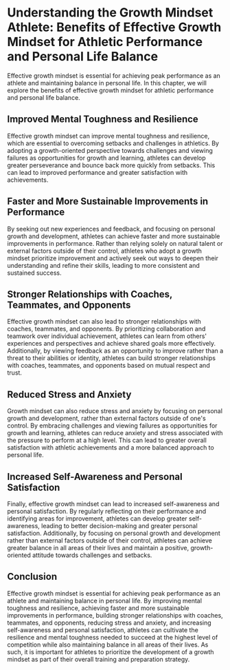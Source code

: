 Understanding the Growth Mindset Athlete: Benefits of Effective Growth Mindset for Athletic Performance and Personal Life Balance
=================================================================================================================================

Effective growth mindset is essential for achieving peak performance as an athlete and maintaining balance in personal life. In this chapter, we will explore the benefits of effective growth mindset for athletic performance and personal life balance.

Improved Mental Toughness and Resilience
----------------------------------------

Effective growth mindset can improve mental toughness and resilience, which are essential to overcoming setbacks and challenges in athletics. By adopting a growth-oriented perspective towards challenges and viewing failures as opportunities for growth and learning, athletes can develop greater perseverance and bounce back more quickly from setbacks. This can lead to improved performance and greater satisfaction with achievements.

Faster and More Sustainable Improvements in Performance
-------------------------------------------------------

By seeking out new experiences and feedback, and focusing on personal growth and development, athletes can achieve faster and more sustainable improvements in performance. Rather than relying solely on natural talent or external factors outside of their control, athletes who adopt a growth mindset prioritize improvement and actively seek out ways to deepen their understanding and refine their skills, leading to more consistent and sustained success.

Stronger Relationships with Coaches, Teammates, and Opponents
-------------------------------------------------------------

Effective growth mindset can also lead to stronger relationships with coaches, teammates, and opponents. By prioritizing collaboration and teamwork over individual achievement, athletes can learn from others' experiences and perspectives and achieve shared goals more effectively. Additionally, by viewing feedback as an opportunity to improve rather than a threat to their abilities or identity, athletes can build stronger relationships with coaches, teammates, and opponents based on mutual respect and trust.

Reduced Stress and Anxiety
--------------------------

Growth mindset can also reduce stress and anxiety by focusing on personal growth and development, rather than external factors outside of one's control. By embracing challenges and viewing failures as opportunities for growth and learning, athletes can reduce anxiety and stress associated with the pressure to perform at a high level. This can lead to greater overall satisfaction with athletic achievements and a more balanced approach to personal life.

Increased Self-Awareness and Personal Satisfaction
--------------------------------------------------

Finally, effective growth mindset can lead to increased self-awareness and personal satisfaction. By regularly reflecting on their performance and identifying areas for improvement, athletes can develop greater self-awareness, leading to better decision-making and greater personal satisfaction. Additionally, by focusing on personal growth and development rather than external factors outside of their control, athletes can achieve greater balance in all areas of their lives and maintain a positive, growth-oriented attitude towards challenges and setbacks.

Conclusion
----------

Effective growth mindset is essential for achieving peak performance as an athlete and maintaining balance in personal life. By improving mental toughness and resilience, achieving faster and more sustainable improvements in performance, building stronger relationships with coaches, teammates, and opponents, reducing stress and anxiety, and increasing self-awareness and personal satisfaction, athletes can cultivate the resilience and mental toughness needed to succeed at the highest level of competition while also maintaining balance in all areas of their lives. As such, it is important for athletes to prioritize the development of a growth mindset as part of their overall training and preparation strategy.
